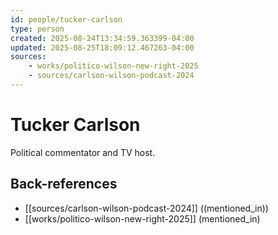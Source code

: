 ```yaml
---
id: people/tucker-carlson
type: person
created: 2025-08-24T13:34:59.363399-04:00
updated: 2025-08-25T18:09:12.467263-04:00
sources:
    - works/politico-wilson-new-right-2025
    - sources/carlson-wilson-podcast-2024
---
```


# Tucker Carlson

Political commentator and TV host.

## Back-references
<!-- Auto-maintained by the system -->
- [[sources/carlson-wilson-podcast-2024]] ((mentioned_in))
- [[works/politico-wilson-new-right-2025]] (mentioned_in)

